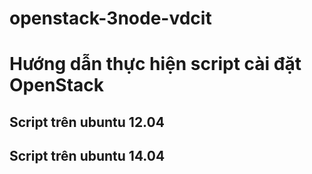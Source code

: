openstack-3node-vdcit
=====================

# Hướng dẫn thực hiện script cài đặt OpenStack

## Script trên ubuntu 12.04

## Script trên ubuntu 14.04
